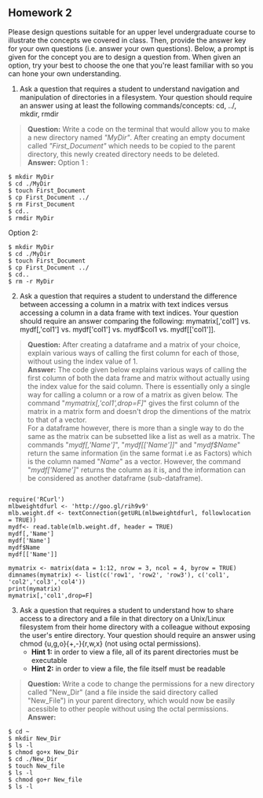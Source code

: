 ## Homework 2  
Please design questions suitable for an upper level undergraduate course to illustrate the concepts we covered in class.
Then, provide the answer key for your own questions (i.e. answer your own questions). Below, a prompt is given for the 
concept you are to design a question from. When given an option, try your best to choose the one that you're least familiar 
with so you can hone your own understanding.
1. Ask a question that requires a student to understand navigation and manipulation of directories in a filesystem. Your 
question should require an answer using at least the following commands/concepts: cd, ../, mkdir, rmdir  
>**Question:**  Write a code on the terminal that would allow you to make a new directory named *"MyDir"*. After creating an
 empty document called *"First_Document"* which needs to be copied to the parent directory, this newly created directory 
 needs to be deleted.  
**Answer:** 
Option 1 :
<pre><code>$ mkdir MyDir
$ cd ./MyDir
$ touch First_Document
$ cp First_Document ../
$ rm First_Document
$ cd..
$ rmdir MyDir
</code></pre>  
Option 2:
<pre><code>$ mkdir MyDir
$ cd ./MyDir
$ touch First_Document
$ cp First_Document ../
$ cd..
$ rm -r MyDir
</code></pre> 
2. Ask a question that requires a student to understand the difference between accessing a column in a matrix with text 
indices versus accessing a column in a data frame with text indices. Your question should require an answer comparing the 
following: mymatrix[,'col1'] vs. mydf[,'col1'] vs. mydf['col1'] vs. mydf$col1 vs. mydf[['col1']].  
>**Question:**  After creating a dataframe and a matrix of your choice, explain various ways of calling the first column for 
each of those, without using the index value of 1.  
**Answer:** The code given below explains various ways of calling the first column of both the data frame and matrix without 
actually using the index value for the said column.
There is essentially only a single way for calling a column or a row of a matrix as given below. The command "_mymatrix[,'col1',drop=F]_" gives the first column of the matrix in a matrix form and doesn't drop the dimentions of the matrix 
to that of a vector.  
For a dataframe however, there is more than a single way to do the same as the matrix can be subsetted like a list as well as a 
matrix. The commands "_mydf[,'Name']_", "_mydf[['Name']]_" and "_mydf$Name_" return the same information (in the same format i.e as Factors)  which is the column named "_Name_" as a vector. However, the command "_mydf['Name']_" returns the column as it is, and the information can be considered as another dataframe (sub-dataframe).
<pre><code>
require('RCurl')
mlbweightdfurl <- 'http://goo.gl/rih9v9'
mlb.weight.df <- textConnection(getURL(mlbweightdfurl, followlocation  = TRUE))
mydf<- read.table(mlb.weight.df, header = TRUE)
mydf[,'Name'] 
mydf['Name'] 
mydf$Name 
mydf[['Name']]

mymatrix <- matrix(data = 1:12, nrow = 3, ncol = 4, byrow = TRUE)
dimnames(mymatrix) <- list(c('row1', 'row2', 'row3'), c('col1', 'col2','col3','col4'))
print(mymatrix)
mymatrix[,'col1',drop=F] 
</code></pre> 
3. Ask a question that requires a student to understand how to share access to a directory and a file in that directory 
on a Unix/Linux filesystem from their home directory with a colleague without exposing the user's entire directory. Your 
question should require an answer using chmod {u,g,o}{+,-}{r,w,x} (not using octal permissions).
   * **Hint 1:** in order to view a file, all of its parent directories must be executable
   * **Hint 2:** in order to view a file, the file itself must be readable  
>**Question:**  Write a code to change the permissions for a new directory called "New_Dir" (and a file inside the said directory 
called "New_File") in your parent directory, which would now be easily acessible to other people without using the octal permissions.  
**Answer:**  
<pre><code>$ cd ~
$ mkdir New_Dir
$ ls -l
$ chmod go+x New_Dir
$ cd ./New_Dir
$ touch New_file
$ ls -l
$ chmod go+r New_file
$ ls -l
</code></pre>
